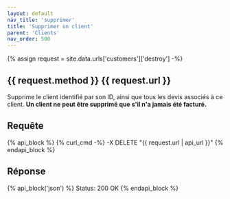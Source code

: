 ```yaml
---
layout: default
nav_title: 'supprimer'
title: 'Supprimer un client'
parent: 'Clients'
nav_order: 500
---
```

{% assign request = site.data.urls['customers']['destroy'] -%}
## {{ request.method }} {{ request.url }}

Supprime le client identifié par son ID, ainsi que tous les devis associés à ce client.
<strong>Un client ne peut être supprimé que s'il n'a jamais été facturé.</strong>

## Requête

{% api_block %}
  {% curl_cmd -%}
  -X DELETE "{{ request.url | api_url }}"
{% endapi_block %}

## Réponse

{% api_block('json') %}
Status: 200 OK
{% endapi_block %}

